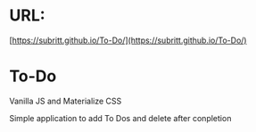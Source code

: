# URL:
[https://subritt.github.io/To-Do/](https://subritt.github.io/To-Do/)

# To-Do
Vanilla JS and Materialize CSS

Simple application to add To Dos and delete after conpletion
